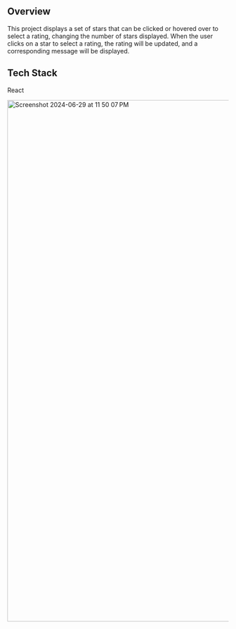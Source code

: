 ## Overview
This project displays a set of stars that can be clicked or hovered over to select a rating, changing the number of stars displayed.
When the user clicks on a star to select a rating, the rating will be updated, and a corresponding message will be displayed.

## Tech Stack
React

<img width="1186" alt="Screenshot 2024-06-29 at 11 50 07 PM" src="https://github.com/mythilik908/star-rating/assets/37060705/8249df7a-25ad-420b-a93c-dbceeefa1508">
